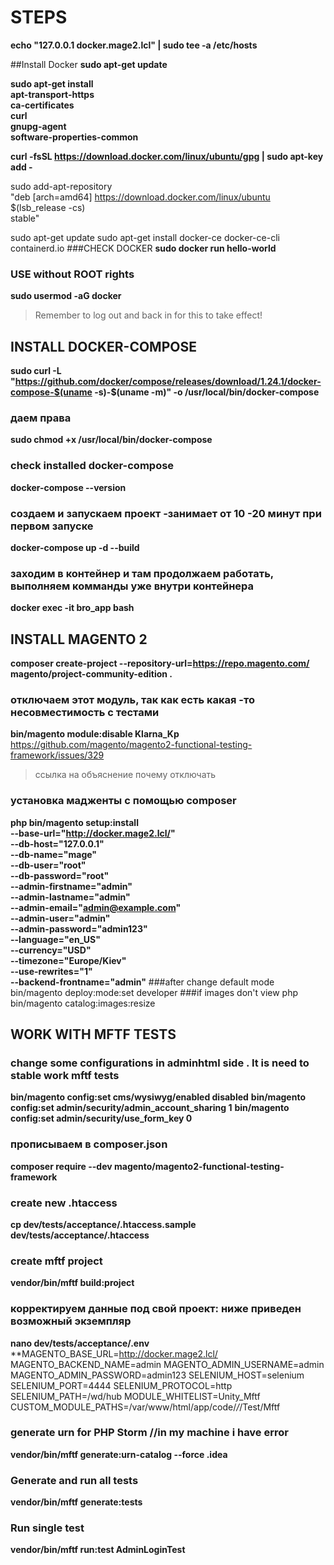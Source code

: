 # STEPS
**echo "127.0.0.1 docker.mage2.lcl" | sudo tee -a /etc/hosts**

##Install Docker
**sudo apt-get update**

**sudo apt-get install \
    apt-transport-https \
    ca-certificates \
    curl \
    gnupg-agent \
    software-properties-common**

**curl -fsSL https://download.docker.com/linux/ubuntu/gpg | sudo apt-key add -**

sudo add-apt-repository \
   "deb [arch=amd64] https://download.docker.com/linux/ubuntu \
   $(lsb_release -cs) \
   stable"

sudo apt-get update
sudo apt-get install docker-ce docker-ce-cli containerd.io
###CHECK DOCKER
**sudo docker run hello-world**
### USE without ROOT rights
**sudo usermod -aG docker <your-user>**
>Remember to log out and back in for this to take effect!
>
## INSTALL DOCKER-COMPOSE
**sudo curl -L "https://github.com/docker/compose/releases/download/1.24.1/docker-compose-$(uname -s)-$(uname -m)" -o /usr/local/bin/docker-compose**
### даем права 
**sudo chmod +x /usr/local/bin/docker-compose**
### check installed docker-compose
**docker-compose --version**
### создаем и запускаем проект -занимает от 10 -20 минут при первом запуске
**docker-compose up -d --build**
### заходим в контейнер и там продолжаем работать, выполняем комманды уже внутри контейнера
**docker exec -it bro_app bash**
## INSTALL MAGENTO 2
**composer create-project --repository-url=https://repo.magento.com/ magento/project-community-edition .**
### отключаем этот модуль, так как есть какая -то несовместимость с тестами
**bin/magento module:disable Klarna_Kp**
<https://github.com/magento/magento2-functional-testing-framework/issues/329>
>ссылка на объяснение почему отключать
>
### установка мадженты с помощью composer 
**php bin/magento setup:install \
--base-url="http://docker.mage2.lcl/" \
--db-host="127.0.0.1" \
--db-name="mage" \
--db-user="root" \
--db-password="root" \
--admin-firstname="admin" \
--admin-lastname="admin" \
--admin-email="admin@example.com" \
--admin-user="admin" \
--admin-password="admin123" \
--language="en_US" \
--currency="USD" \
--timezone="Europe/Kiev" \
--use-rewrites="1" \
--backend-frontname="admin"**
###after change default mode
bin/magento deploy:mode:set developer
###if images don't view
php bin/magento catalog:images:resize
## WORK WITH MFTF TESTS
### change some configurations in adminhtml side . It is need to stable work mftf tests
**bin/magento config:set cms/wysiwyg/enabled disabled**
**bin/magento config:set admin/security/admin_account_sharing 1**
**bin/magento config:set admin/security/use_form_key 0**
### прописываем в composer.json
**composer require --dev magento/magento2-functional-testing-framework**
### create new .htaccess
**cp dev/tests/acceptance/.htaccess.sample dev/tests/acceptance/.htaccess**
### create mftf project 
**vendor/bin/mftf build:project**
### корректируем данные под свой проект: ниже приведен возможный экземпляр
**nano dev/tests/acceptance/.env**
**MAGENTO_BASE_URL=http://docker.mage2.lcl/
MAGENTO_BACKEND_NAME=admin
MAGENTO_ADMIN_USERNAME=admin
MAGENTO_ADMIN_PASSWORD=admin123
SELENIUM_HOST=selenium
SELENIUM_PORT=4444
SELENIUM_PROTOCOL=http
SELENIUM_PATH=/wd/hub
MODULE_WHITELIST=Unity_Mftf
CUSTOM_MODULE_PATHS=/var/www/html/app/code/*/*/Test/Mftf
### generate urn for PHP Storm //in my machine i have error
**vendor/bin/mftf generate:urn-catalog --force .idea** 
###  Generate and run all tests
**vendor/bin/mftf generate:tests**
###  Run single test
**vendor/bin/mftf run:test AdminLoginTest**


